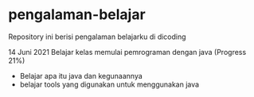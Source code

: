 # pengalaman-belajar
Repository ini berisi pengalaman belajarku di dicoding

14 Juni 2021
Belajar kelas memulai pemrograman dengan java (Progress 21%)
  * Belajar apa itu java dan kegunaannya
  * belajar tools yang digunakan untuk menggunakan java
